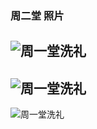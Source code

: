 ### 周二堂 照片

![周一堂洗礼](/images/s/1203.jpg)
---
![周一堂洗礼](/images/s/1203.jpg)
---
![周一堂洗礼](/images/s/1203.jpg)



